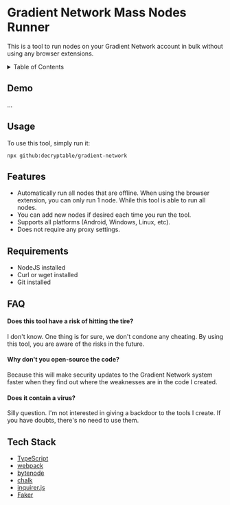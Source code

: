 # Gradient Network Mass Nodes Runner

This is a tool to run nodes on your Gradient Network account in bulk without using any browser extensions.


<details>
<summary>Table of Contents</summary>

- [Demo](#demo)
- [Usage](#usage)
- [Features](#features)
- [Requirements](#requirements)
- [FAQ](#faq)
- [Tech Stack](#tech-stack)

</details>

## Demo

...

## Usage

To use this tool, simply run it:

```
npx github:decryptable/gradient-network
```

## Features

- Automatically run all nodes that are offline. When using the browser extension, you can only run 1 node. While this tool is able to run all nodes.
- You can add new nodes if desired each time you run the tool.
- Supports all platforms (Android, Windows, Linux, etc).
- Does not require any proxy settings.

## Requirements

- NodeJS installed
- Curl or wget installed
- Git installed

## FAQ

#### Does this tool have a risk of hitting the tire?

I don't know. One thing is for sure, we don't condone any cheating. By using this tool, you are aware of the risks in the future.

#### Why don't you open-source the code?

Because this will make security updates to the Gradient Network system faster when they find out where the weaknesses are in the code I created.

#### Does it contain a virus?

Silly question. I'm not interested in giving a backdoor to the tools I create. If you have doubts, there's no need to use them.

## Tech Stack

- [TypeScript](https://www.typescriptlang.org/)
- [webpack](https://github.com/webpack/webpack)
- [bytenode](https://github.com/bytenode/bytenode)
- [chalk](https://github.com/chalk/chalk)
- [inquirer.js](https://github.com/SBoudrias/Inquirer.js)
- [Faker](https://fakerjs.dev/)
